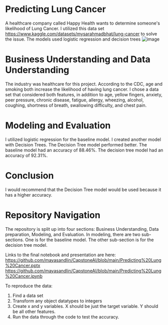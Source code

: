 # Predicting Lung Cancer
A healthcare company called Happy Health wants to determine someone's likelihood of Lung Cancer. I utilized this data set https://www.kaggle.com/datasets/mysarahmadbhat/lung-cancer to solve the issue.
The models used logistic regression and decision trees
![image](https://user-images.githubusercontent.com/110125695/214891810-e1cd01d9-f731-460b-a92b-7310533fc9f4.png)
# Business Understanding and Data Understanding
The industry was healthcare for this project. According to the CDC, age and smoking both increase the likelihood of having lung cancer.
I chose a data set that considered both features, in addition to age, yellow fingers, anxiety, peer pressure, chronic disease, fatigue, allergy, wheezing, alcohol, coughing, shortness of breath, swallowing difficulty, and chest pain.
# Modeling and Evaluation
I utilized logistic regression for the baseline model. I created another model with Decision Trees.
The Decision Tree model performed better. The baseline model had an accuracy of 88.46%. The decision tree model had an accuracy of 92.31%.
# Conclusion
I would recommend that the Decision Tree model would be used because it has a higher accuracy.
# Repository Navigation
The repository is split up into four sections: Business Understanding, Data preparation, Modeling, and Evaluation. In modeling, there are two sub-sections. 
One is for the baseline model. The other sub-section is for the decision tree model.

Links to the final notebook and presentation are here:
https://github.com/mayasandlin/CapstoneAI/blob/main/Predicting%20Lung%20Cancer.pptx
https://github.com/mayasandlin/CapstoneAI/blob/main/Predicting%20Lung%20Cancer.ipynb

To reproduce the data:
1. Find a data set
2. Transform any object datatypes to integers
3. Create x and y variables. X should be just the target variable. Y should be all other features.
4. Run the data through the code to test the accuracy.
